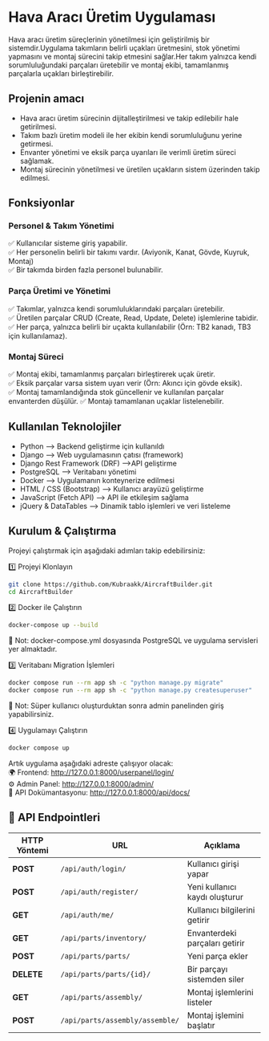 # Hava Aracı Üretim Uygulaması

Hava aracı üretim süreçlerinin yönetilmesi için geliştirilmiş bir sistemdir.Uygulama takımların belirli uçakları üretmesini, stok yönetimi yapmasını ve montaj sürecini takip etmesini sağlar.Her takım yalnızca kendi sorumluluğundaki parçaları üretebilir ve montaj ekibi, tamamlanmış parçalarla uçakları birleştirebilir.

## Projenin amacı

- Hava aracı üretim sürecinin dijitalleştirilmesi ve takip edilebilir hale getirilmesi.
- Takım bazlı üretim modeli ile her ekibin kendi sorumluluğunu yerine getirmesi.
- Envanter yönetimi ve eksik parça uyarıları ile verimli üretim süreci sağlamak.
- Montaj sürecinin yönetilmesi ve üretilen uçakların sistem üzerinden takip edilmesi.

## Fonksiyonlar

### Personel & Takım Yönetimi

✅ Kullanıcılar sisteme giriş yapabilir.<br>
✅ Her personelin belirli bir takımı vardır. (Aviyonik, Kanat, Gövde, Kuyruk, Montaj)<br>
✅ Bir takımda birden fazla personel bulunabilir.

### Parça Üretimi ve Yönetimi

✅ Takımlar, yalnızca kendi sorumluluklarındaki parçaları üretebilir.<br>
✅ Üretilen parçalar CRUD (Create, Read, Update, Delete) işlemlerine tabidir.<br>
✅ Her parça, yalnızca belirli bir uçakta kullanılabilir (Örn: TB2 kanadı, TB3 için kullanılamaz).

### Montaj Süreci

✅ Montaj ekibi, tamamlanmış parçaları birleştirerek uçak üretir.<br>
✅ Eksik parçalar varsa sistem uyarı verir (Örn: Akıncı için gövde eksik).<br>
✅ Montaj tamamlandığında stok güncellenir ve kullanılan parçalar envanterden düşülür.
✅ Montajı tamamlanan uçaklar listelenebilir.

## Kullanılan Teknolojiler

- Python --> Backend geliştirme için kullanıldı
- Django --> Web uygulamasının çatısı (framework)
- Django Rest Framework (DRF) -->API geliştirme
- PostgreSQL --> Veritabanı yönetimi
- Docker --> Uygulamanın konteynerize edilmesi
- HTML / CSS (Bootstrap) --> Kullanıcı arayüzü geliştirme
- JavaScript (Fetch API) --> API ile etkileşim sağlama
- jQuery & DataTables --> Dinamik tablo işlemleri ve veri listeleme

## Kurulum & Çalıştırma

Projeyi çalıştırmak için aşağıdaki adımları takip edebilirsiniz:

1️⃣ Projeyi Klonlayın

```bash
git clone https://github.com/Kubraakk/AircraftBuilder.git
cd AircraftBuilder
```

2️⃣ Docker ile Çalıştırın

```bash
docker-compose up --build
```

📌 Not: docker-compose.yml dosyasında PostgreSQL ve uygulama servisleri yer almaktadır.

3️⃣ Veritabanı Migration İşlemleri

```bash
docker compose run --rm app sh -c "python manage.py migrate"
docker compose run --rm app sh -c "python manage.py createsuperuser"
```

📌 Not: Süper kullanıcı oluşturduktan sonra admin panelinden giriş yapabilirsiniz.

4️⃣ Uygulamayı Çalıştırın

```bash
docker compose up
```

Artık uygulama aşağıdaki adreste çalışıyor olacak:<br>
🌍 Frontend: http://127.0.0.1:8000/userpanel/login/<br>
⚙️ Admin Panel: http://127.0.0.1:8000/admin/<br>
📜 API Dokümantasyonu: http://127.0.0.1:8000/api/docs/

## 🔗 API Endpointleri

| HTTP Yöntemi | URL                             | Açıklama                       |
| ------------ | ------------------------------- | ------------------------------ |
| **POST**     | `/api/auth/login/`              | Kullanıcı girişi yapar         |
| **POST**     | `/api/auth/register/`           | Yeni kullanıcı kaydı oluşturur |
| **GET**      | `/api/auth/me/`                 | Kullanıcı bilgilerini getirir  |
| **GET**      | `/api/parts/inventory/`         | Envanterdeki parçaları getirir |
| **POST**     | `/api/parts/parts/`             | Yeni parça ekler               |
| **DELETE**   | `/api/parts/parts/{id}/`        | Bir parçayı sistemden siler    |
| **GET**      | `/api/parts/assembly/`          | Montaj işlemlerini listeler    |
| **POST**     | `/api/parts/assembly/assemble/` | Montaj işlemini başlatır       |
